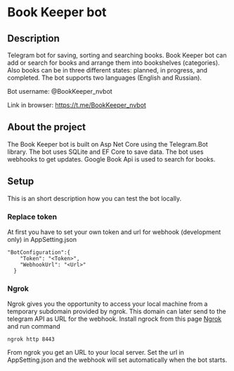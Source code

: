 # Book Keeper bot
## Description
Telegram bot for saving, sorting and searching books.
Book Keeper bot can add or search for books and arrange them into bookshelves (categories).
Also books can be in three different states: planned, in progress, and completed.
The bot supports two languages (English and Russian).

Bot username: @BookKeeper_nvbot

Link in browser: https://t.me/BookKeeper_nvbot
## About the project
The Book Keeper bot is built on Asp Net Core using the Telegram.Bot library. The bot uses SQLite and EF Core to save data.
The bot uses webhooks to get updates. Google Book Api is used to search for books.
## Setup
This is an short description how you can test the bot locally. 
### Replace token
At first you have to set your own token and url for webhook (development only) in AppSetting.json
```
"BotConfiguration":{
    "Token": "<Token>",
    "WebhookUrl": "<Url>"
  }
```
### Ngrok
Ngrok gives you the opportunity to access your local machine from a temporary subdomain provided by ngrok. 
This domain can later send to the telegram API as URL for the webhook. Install ngrock from this page [Ngrok](https://ngrok.com/download) and run command
```
ngrok http 8443 
```
From ngrok you get an URL to your local server. Set the url in AppSetting.json and the webhook will set automatically when the bot starts.
